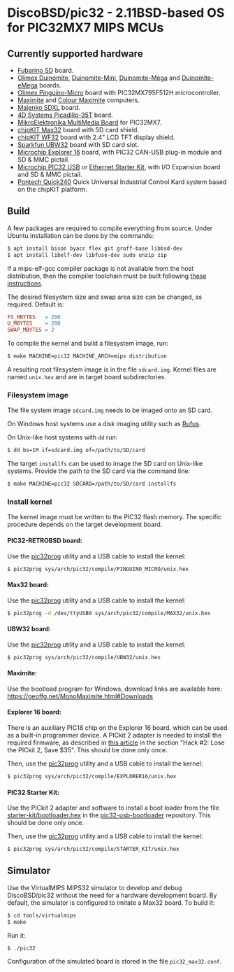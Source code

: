 # DiscoBSD/pic32 - 2.11BSD-based OS for PIC32MX7 MIPS MCUs

## Currently supported hardware

 * [Fubarino SD][1] board.
 * [Olimex Duinomite][2], [Duinomite-Mini][3], [Duinomite-Mega][4] and
   [Duinomite-eMega][5] boards.
 * [Olimex Pinguino-Micro][6] board with PIC32MX795F512H microcontroller.
 * [Maximite][7] and [Colour Maximite][8] computers.
 * [Majenko SDXL][9] board.
 * [4D Systems Picadillo-35T][10] board.
 * [MikroElektronika MultiMedia Board][11] for PIC32MX7.
 * [chipKIT Max32][12] board with SD card shield.
 * [chipKIT WF32][13] board with 2.4" LCD TFT display shield.
 * [Sparkfun UBW32][14] board with SD card slot.
 * [Microchip Explorer 16][15] board,
   with PIC32 CAN-USB plug-in module and SD & MMC pictail.
 * [Microchip PIC32 USB][16] or [Ethernet Starter Kit][17],
   with I/O Expansion board and SD & MMC pictail.
 * [Pontech Quick240][18] Quick Universal Industrial Control Kard
   system based on the chipKIT platform.

[1]: https://www.fubarino.org/sd/
[2]: https://www.olimex.com/Products/Duino/Duinomite/DUINOMITE/
[3]: https://www.olimex.com/Products/Duino/Duinomite/DUINOMITE-MINI/
[4]: https://www.olimex.com/Products/Duino/Duinomite/DUINOMITE-MEGA/
[5]: https://www.olimex.com/Products/Duino/Duinomite/DUINOMITE-eMEGA/
[6]: https://www.olimex.com/Products/Duino/PIC32/PIC32-RETROBSD/
[7]: https://geoffg.net/MonoMaximite.html
[8]: https://geoffg.net/OriginalColourMaximite.html
[9]: https://wiki.kewl.org/boards:sdxl
[10]: https://resources.4dsystems.com.au/datasheets/legacy/Picadillo-35T_datasheet_R_1_5.pdf
[11]: https://web.archive.org/web/20160815090501/http://www.mikroe.com/multimedia/pic32mx7/
[12]: https://chipkit.net/wiki/index.php?title=chipKIT_Max32
[13]: https://chipkit.net/wiki/index.php?title=chipKIT_WF32
[14]: https://www.schmalzhaus.com/UBW32/
[15]: https://www.microchip.com/en-us/development-tool/dm240001
[16]: https://www.microchip.com/en-us/development-tool/dm320003-2
[17]: https://www.microchip.com/en-us/development-tool/dm320004
[18]: https://quick240.com

## Build

A few packages are required to compile everything from source.
Under Ubuntu installation can be done by the commands:

```sh
$ apt install bison byacc flex git groff-base libbsd-dev
$ apt install libelf-dev libfuse-dev sudo unzip zip
```
If a mips-elf-gcc compiler package is not available from the host distribution,
then the compiler toolchain must be built following [these instructions][19].

[19]: https://web.archive.org/web/20200126100825/http://retrobsd.org/wiki/doku.php/doc/toolchain-mips

The desired filesystem size and swap area size can be changed, as required.
Default is:
```Makefile
FS_MBYTES   = 200
U_MBYTES    = 200
SWAP_MBYTES = 2
```
To compile the kernel and build a filesystem image, run:

```sh
$ make MACHINE=pic32 MACHINE_ARCH=mips distribution
```

A resulting root filesystem image is in the file `sdcard.img`.
Kernel files are named `unix.hex` and are in target board subdirectories.

### Filesystem image

The file system image `sdcard.img` needs to be imaged onto an SD card.

On Windows host systems use a disk imaging utility such as [Rufus][20].

On Unix-like host systems with `dd` run:
```sh
$ dd bs=1M if=sdcard.img of=/path/to/SD/card
```

The target `installfs` can be used to image the SD card on Unix-like systems.
Provide the path to the SD card via the command line:
```sh
$ make MACHINE=pic32 SDCARD=/path/to/SD/card installfs
```

[20]: https://github.com/pbatard/rufus

### Install kernel

The kernel image must be written to the PIC32 flash memory.
The specific procedure depends on the target development board.

#### PIC32-RETROBSD board:
Use the [pic32prog][21] utility and a USB cable to install the kernel:

```sh
$ pic32prog sys/arch/pic32/compile/PINGUINO_MICRO/unix.hex
```

#### Max32 board:
Use the [pic32prog][21] utility and a USB cable to install the kernel:

```sh
$ pic32prog -d /dev/ttyUSB0 sys/arch/pic32/compile/MAX32/unix.hex
```

#### UBW32 board:
Use the [pic32prog][21] utility and a USB cable to install the kernel:

```sh
$ pic32prog sys/arch/pic32/compile/UBW32/unix.hex
```

#### Maximite:
Use the bootload program for Windows, download links are available here:
https://geoffg.net/MonoMaximite.html#Downloads

#### Explorer 16 board:
There is an auxiliary PIC18 chip on the Explorer 16 board, which can be
used as a built-in programmer device.  A PICkit 2 adapter is needed to
install the required firmware, as described in [this article][22] in the
section "Hack #2: Lose the PICkit 2, Save $35".
This should be done only once.

Then, use the [pic32prog][21] utility and a USB cable to install the kernel:

``` sh
$ pic32prog sys/arch/pic32/compile/EXPLORER16/unix.hex
```

#### PIC32 Starter Kit:
Use the PICkit 2 adapter and software to install a boot loader from the file
[starter-kit/bootloader.hex][23] in the [pic32-usb-bootloader][24] repository.
This should be done only once.

Then, use the [pic32prog][21] utility and a USB cable to install the kernel:

```sh
$ pic32prog sys/arch/pic32/compile/STARTER_KIT/unix.hex
```

[21]: https://github.com/majenkotech/pic32prog-autotools/archive/refs/tags/2.1.57.zip
[22]: https://web.archive.org/web/20160506100841/http://www.paintyourdragon.com/?p=51
[23]: https://github.com/sergev/pic32-usb-bootloader/blob/master/starter-kit/bootloader.hex
[24]: https://github.com/sergev/pic32-usb-bootloader

## Simulator

Use the VirtualMIPS MIPS32 simulator to develop and debug DiscoBSD/pic32
without the need for a hardware development board.
By default, the simulator is configured to imitate a Max32 board.
To build it:

```sh
$ cd tools/virtualmips
$ make
```

Run it:

```sh
$ ./pic32
```

Configuration of the simulated board is stored in the file `pic32_max32.conf`.
